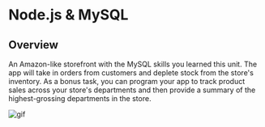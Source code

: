 # Node.js & MySQL

## Overview

An Amazon-like storefront with the MySQL skills you learned this unit. The app will take in orders from customers and deplete stock from the store's inventory. As a bonus task, you can program your app to track product sales across your store's departments and then provide a summary of the highest-grossing departments in the store.

![gif](file:///C:/Users/ApexK/dev/uubc/Homework/Node-mySQL/bamazon.gif)
